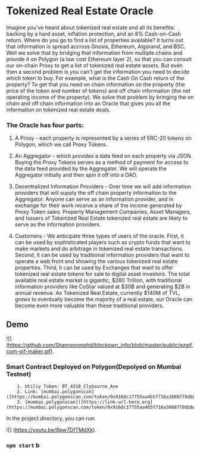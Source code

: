 # Tokenized Real Estate Oracle

Imagine you've heard about tokenized real estate and all its benefits: backing by a hard asset, inflation protection, and an 8% Cash-on-Cash return.   Where do you go to find a list of properties available?  It turns out that information is spread accross Gnosis, Ethereum, Algorand, and BSC.  Well we solve that by bridging that information from multiple chains and provide it on Polygon (a low cost Ethereum layer 2), so that you can consult our on-chain Proxy to get a list of tokenized real estate assets.  But even then a second problem is you can't get the information you need to decide which token to buy.  For example, what is the Cash On Cash return of the property?  To get that you need on chain information on the property (the price of the token and number of tokens) and off chain information (the net operating income of the property).   We solve that problem by bringing the on chain and off chain information into an Oracle that gives you all the information on tokenized real estate deals.  

### The Oracle has four parts: 
1. A Proxy - each property is represented by a series of ERC-20 tokens on Polygon, which we call Proxy Tokens.  

2. An Aggregator - which provides a data feed on each property via JSON.  Buying the Proxy Tokens serves as a method of payment for access to the data feed provided by the Aggregator.  We will operate the Aggregator initially and then spin it off into a DAO.  

3. Decentralized Information Providers -  Over time we will add information providers that will supply the off chain property information to the Aggregator.  Anyone can serve as an information provider, and in exchange for their work receive a share of the income generated by Proxy Token sales.  Property Management Companies, Asset Managers, and Issuers of Tokenized Real Estate  tokenized real estate are likely to serve as the information providers.   
        
4. Customers - We anticipate three types of users of the oracle.  First, it can be used by sophisticated players such as crypto funds that want to make markets and do arbitrage in tokenized real estate transactions.  Second, it can be used by traditional information providers that want to operate a web front end showing the various tokenized real estate properties.  Third, it can be used by Exchanges that want to offer tokenized real estate tokens for sale to digital asset investors.   The total available real estate market is gigantic, $280 Trillion, with traditional information providers like CoStar valued at $30B and generating $2B in annual revenue.  As Tokenized Real Estate, currently $140M of TVL, grows to eventually become the majority of a real estate, our Oracle can become even more valuable than these traditional providers.

## Demo

![] (https://github.com/Shamoonmohd/blockown_info/blob/master/public/ezgif.com-gif-maker.gif).




### Smart Contract Deployed on Polygon(Depolyed on Mumbai Testnet)

        1. Utiliy Token: BT_4318_Clybourne_Ave
        2. Link: [mumbai.polygonscan]([https://mumbai.polygonscan.com/token/0x916dc17755aa4b5f716a3808778db8d50268f9b4])
        3. [mumbai.polygonscan]([https://link-url-here.org](https://mumbai.polygonscan.com/token/0x916dc17755aa4b5f716a3808778db8d50268f9b4))
        
         
      
In the project directory, you can run:

![] (https://youtu.be/8pw7DfTMdXk).

### `npm start` b


